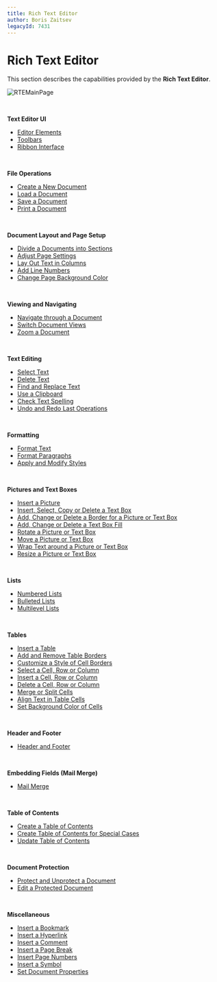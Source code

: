 ```yaml
---
title: Rich Text Editor
author: Boris Zaitsev
legacyId: 7431
---
```

# Rich Text Editor
This section describes the capabilities provided by the **Rich Text Editor**.

![RTEMainPage](../images/img121232.png)

&nbsp;

**Text Editor UI**
* [Editor Elements](rich-text-editor/text-editor-ui/editor-elements.md)
* [Toolbars](rich-text-editor/text-editor-ui/toolbars.md)
* [Ribbon Interface](rich-text-editor/text-editor-ui/ribbon-interface.md)

&nbsp;

**File Operations**
* [Create a New Document](rich-text-editor/file-operations/create-a-new-document.md)
* [Load a Document](rich-text-editor/file-operations/load-a-document.md)
* [Save a Document](rich-text-editor/file-operations/save-a-document.md)
* [Print a Document](rich-text-editor/file-operations/print-a-document.md)

&nbsp;

**Document Layout and Page Setup**
* [Divide a Documents into Sections](rich-text-editor/document-layout-and-page-setup/divide-a-document-into-sections.md)
* [Adjust Page Settings](rich-text-editor/document-layout-and-page-setup/adjust-page-settings.md)
* [Lay Out Text in Columns](rich-text-editor/document-layout-and-page-setup/lay-out-text-in-columns.md)
* [Add Line Numbers](rich-text-editor/document-layout-and-page-setup/add-line-numbers.md)
* [Change Page Background Color](rich-text-editor/document-layout-and-page-setup/change-page-background-color.md)

&nbsp;

**Viewing and Navigating**
* [Navigate through a Document](rich-text-editor/viewing-and-navigating/navigate-through-a-document.md)
* [Switch Document Views](rich-text-editor/viewing-and-navigating/switch-document-views.md)
* [Zoom a Document](rich-text-editor/viewing-and-navigating/zoom-a-document.md)

&nbsp;

**Text Editing**
* [Select Text](rich-text-editor/text-editing/select-text.md)
* [Delete Text](rich-text-editor/text-editing/delete-text.md)
* [Find and Replace Text](rich-text-editor/text-editing/find-and-replace-text.md)
* [Use a Clipboard](rich-text-editor/text-editing/use-a-clipboard.md)
* [Check Text Spelling](rich-text-editor/text-editing/check-text-spelling.md)
* [Undo and Redo Last Operations](rich-text-editor/text-editing/undo-and-redo-last-operations.md)

&nbsp;

**Formatting**
* [Format Text](rich-text-editor/formatting/format-text.md)
* [Format Paragraphs](rich-text-editor/formatting/format-paragraphs.md)
* [Apply and Modify Styles](rich-text-editor/formatting/apply-and-modify-styles.md)

&nbsp;

**Pictures and Text Boxes**
* [Insert a Picture](rich-text-editor/pictures-and-text-boxes/insert-a-picture.md)
* [Insert, Select, Copy or Delete a Text Box](rich-text-editor/pictures-and-text-boxes/insert-select-copy-or-delete-a-text-box.md)
* [Add, Change or Delete a Border for a Picture or Text Box](rich-text-editor/pictures-and-text-boxes/add-change-or-delete-a-border-for-a-picture-or-text-box.md)
* [Add, Change or Delete a Text Box Fill](rich-text-editor/pictures-and-text-boxes/add-change-or-delete-a-text-box-fill.md)
* [Rotate a Picture or Text Box](rich-text-editor/pictures-and-text-boxes/rotate-a-picture-or-text-box.md)
* [Move a Picture or Text Box](rich-text-editor/pictures-and-text-boxes/move-a-picture-or-text-box.md)
* [Wrap Text around a Picture or Text Box](rich-text-editor/pictures-and-text-boxes/wrap-text-around-a-picture-or-text-box.md)
* [Resize a Picture or Text Box](rich-text-editor/pictures-and-text-boxes/resize-a-picture-or-text-box.md)

&nbsp;

**Lists**
* [Numbered Lists](rich-text-editor/lists/numbered-lists.md)
* [Bulleted Lists](rich-text-editor/lists/bulleted-lists.md)
* [Multilevel Lists](rich-text-editor/lists/multilevel-lists.md)

&nbsp;

**Tables**
* [Insert a Table](rich-text-editor/tables/insert-a-table.md)
* [Add and Remove Table Borders](rich-text-editor/tables/add-and-remove-table-borders.md)
* [Customize a Style of Cell Borders](rich-text-editor/tables/customize-a-style-of-cell-borders.md)
* [Select a Cell, Row or Column](rich-text-editor/tables/select-a-cell-row-or-column.md)
* [Insert a Cell, Row or Column](rich-text-editor/tables/insert-a-cell-row-or-column.md)
* [Delete a Cell, Row or Column](rich-text-editor/tables/delete-a-cell-row-or-column.md)
* [Merge or Split Cells](rich-text-editor/tables/merge-or-split-cells.md)
* [Align Text in Table Cells](rich-text-editor/tables/align-text-in-table-cells.md)
* [Set Background Color of Cells](rich-text-editor/tables/set-background-color-of-cells.md)

&nbsp;

**Header and Footer**
* [Header and Footer](rich-text-editor/header-and-footer.md)

&nbsp;

**Embedding Fields (Mail Merge)**
* [Mail Merge](rich-text-editor/mail-merge.md)

&nbsp;

**Table of Contents**
* [Create a Table of Contents](rich-text-editor/table-of-contents/create-a-table-of-contents.md)
* [Create Table of Contents for Special Cases](rich-text-editor/table-of-contents/create-table-of-contents-for-special-cases.md)
* [Update Table of Contents](rich-text-editor/table-of-contents/update-table-of-contents.md)

&nbsp;

**Document Protection**
* [Protect and Unprotect a Document](rich-text-editor/document-protection/protect-and-unprotect-a-document.md)
* [Edit a Protected Document](rich-text-editor/document-protection/edit-a-protected-document.md)

&nbsp;

**Miscellaneous**
* [Insert a Bookmark](rich-text-editor/miscellaneous/insert-a-bookmark.md)
* [Insert a Hyperlink](rich-text-editor/miscellaneous/insert-a-hyperlink.md)
* [Insert a Comment](rich-text-editor/miscellaneous/insert-a-comment.md)
* [Insert a Page Break](rich-text-editor/miscellaneous/insert-a-page-break.md)
* [Insert Page Numbers](rich-text-editor/miscellaneous/insert-page-numbers.md)
* [Insert a Symbol](rich-text-editor/miscellaneous/insert-a-symbol.md)
* [Set Document Properties](rich-text-editor/miscellaneous/set-document-properties.md)
